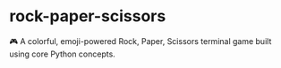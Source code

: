 # rock-paper-scissors
🎮 A colorful, emoji-powered Rock, Paper, Scissors terminal game built using core Python concepts.
